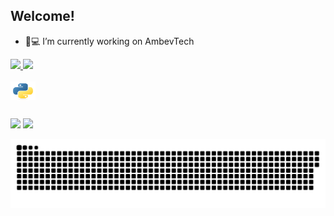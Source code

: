 ## Welcome!

- 🍻💻 I’m currently working on AmbevTech

 <div>
  <a href="https://github.com/douglasronchi">
  <img height="150em" src="https://github-readme-stats.vercel.app/api?username=douglasronchi&show_icons=true&theme=dracula&include_all_commits=true&count_private=true"/>
  <img height="150em" src="https://github-readme-stats.vercel.app/api/top-langs/?username=douglasronchi&layout=compact&langs_count=7&theme=dracula"/>
</div>
<div style="display: inline_block"><br>
  <img align="center" alt="Doug-Python" height="30" width="40" src="https://raw.githubusercontent.com/devicons/devicon/master/icons/python/python-original.svg">
</div>
  
  ##
 
<div> 
  <a href="https://https://www.instagram.com/douglasronchi" target="_blank"><img src="https://img.shields.io/badge/-Instagram-%23E4405F?style=for-the-badge&logo=instagram&logoColor=white" target="_blank"></a>
  <a href="https://www.linkedin.com/in/douglas-ronchi-7b5a2b134/" target="_blank"><img src="https://img.shields.io/badge/-LinkedIn-%230077B5?style=for-the-badge&logo=linkedin&logoColor=white" target="_blank"></a> 
 
  ![Snake animation](https://github.com/douglasronchi/douglasronchi/blob/output/github-contribution-grid-snake.svg)
 
</div>
